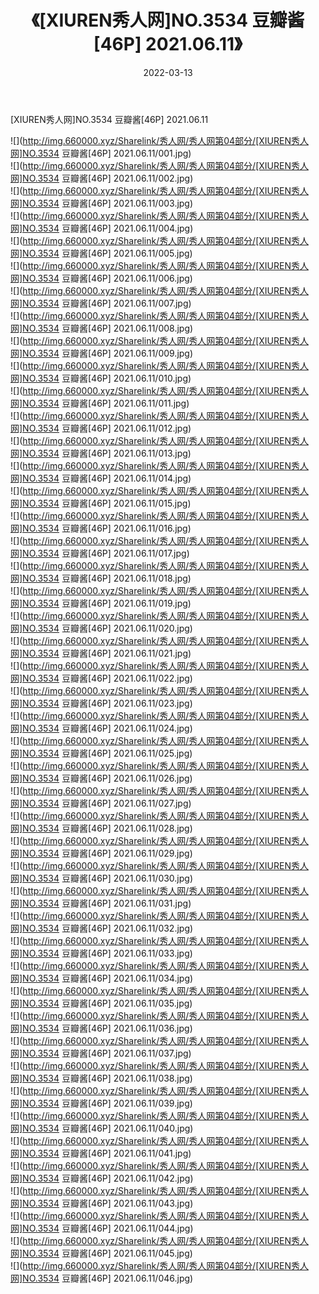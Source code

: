 ﻿---
layout: post
title:  《[XIUREN秀人网]NO.3534 豆瓣酱[46P] 2021.06.11》
date:   2022-03-13
img: http://img.660000.xyz/Sharelink/秀人网/秀人网第04部分/[XIUREN秀人网]NO.3534 豆瓣酱[46P] 2021.06.11/000.jpg
categories: [美女, 清纯, 唯美]
---

[XIUREN秀人网]NO.3534 豆瓣酱[46P] 2021.06.11

 ![](http://img.660000.xyz/Sharelink/秀人网/秀人网第04部分/[XIUREN秀人网]NO.3534 豆瓣酱[46P] 2021.06.11/001.jpg) <br>![](http://img.660000.xyz/Sharelink/秀人网/秀人网第04部分/[XIUREN秀人网]NO.3534 豆瓣酱[46P] 2021.06.11/002.jpg) <br>![](http://img.660000.xyz/Sharelink/秀人网/秀人网第04部分/[XIUREN秀人网]NO.3534 豆瓣酱[46P] 2021.06.11/003.jpg) <br>![](http://img.660000.xyz/Sharelink/秀人网/秀人网第04部分/[XIUREN秀人网]NO.3534 豆瓣酱[46P] 2021.06.11/004.jpg) <br>![](http://img.660000.xyz/Sharelink/秀人网/秀人网第04部分/[XIUREN秀人网]NO.3534 豆瓣酱[46P] 2021.06.11/005.jpg) <br>![](http://img.660000.xyz/Sharelink/秀人网/秀人网第04部分/[XIUREN秀人网]NO.3534 豆瓣酱[46P] 2021.06.11/006.jpg) <br>![](http://img.660000.xyz/Sharelink/秀人网/秀人网第04部分/[XIUREN秀人网]NO.3534 豆瓣酱[46P] 2021.06.11/007.jpg) <br>![](http://img.660000.xyz/Sharelink/秀人网/秀人网第04部分/[XIUREN秀人网]NO.3534 豆瓣酱[46P] 2021.06.11/008.jpg) <br>![](http://img.660000.xyz/Sharelink/秀人网/秀人网第04部分/[XIUREN秀人网]NO.3534 豆瓣酱[46P] 2021.06.11/009.jpg) <br>![](http://img.660000.xyz/Sharelink/秀人网/秀人网第04部分/[XIUREN秀人网]NO.3534 豆瓣酱[46P] 2021.06.11/010.jpg) <br>![](http://img.660000.xyz/Sharelink/秀人网/秀人网第04部分/[XIUREN秀人网]NO.3534 豆瓣酱[46P] 2021.06.11/011.jpg) <br>![](http://img.660000.xyz/Sharelink/秀人网/秀人网第04部分/[XIUREN秀人网]NO.3534 豆瓣酱[46P] 2021.06.11/012.jpg) <br>![](http://img.660000.xyz/Sharelink/秀人网/秀人网第04部分/[XIUREN秀人网]NO.3534 豆瓣酱[46P] 2021.06.11/013.jpg) <br>![](http://img.660000.xyz/Sharelink/秀人网/秀人网第04部分/[XIUREN秀人网]NO.3534 豆瓣酱[46P] 2021.06.11/014.jpg) <br>![](http://img.660000.xyz/Sharelink/秀人网/秀人网第04部分/[XIUREN秀人网]NO.3534 豆瓣酱[46P] 2021.06.11/015.jpg) <br>![](http://img.660000.xyz/Sharelink/秀人网/秀人网第04部分/[XIUREN秀人网]NO.3534 豆瓣酱[46P] 2021.06.11/016.jpg) <br>![](http://img.660000.xyz/Sharelink/秀人网/秀人网第04部分/[XIUREN秀人网]NO.3534 豆瓣酱[46P] 2021.06.11/017.jpg) <br>![](http://img.660000.xyz/Sharelink/秀人网/秀人网第04部分/[XIUREN秀人网]NO.3534 豆瓣酱[46P] 2021.06.11/018.jpg) <br>![](http://img.660000.xyz/Sharelink/秀人网/秀人网第04部分/[XIUREN秀人网]NO.3534 豆瓣酱[46P] 2021.06.11/019.jpg) <br>![](http://img.660000.xyz/Sharelink/秀人网/秀人网第04部分/[XIUREN秀人网]NO.3534 豆瓣酱[46P] 2021.06.11/020.jpg) <br>![](http://img.660000.xyz/Sharelink/秀人网/秀人网第04部分/[XIUREN秀人网]NO.3534 豆瓣酱[46P] 2021.06.11/021.jpg) <br>![](http://img.660000.xyz/Sharelink/秀人网/秀人网第04部分/[XIUREN秀人网]NO.3534 豆瓣酱[46P] 2021.06.11/022.jpg) <br>![](http://img.660000.xyz/Sharelink/秀人网/秀人网第04部分/[XIUREN秀人网]NO.3534 豆瓣酱[46P] 2021.06.11/023.jpg) <br>![](http://img.660000.xyz/Sharelink/秀人网/秀人网第04部分/[XIUREN秀人网]NO.3534 豆瓣酱[46P] 2021.06.11/024.jpg) <br>![](http://img.660000.xyz/Sharelink/秀人网/秀人网第04部分/[XIUREN秀人网]NO.3534 豆瓣酱[46P] 2021.06.11/025.jpg) <br>![](http://img.660000.xyz/Sharelink/秀人网/秀人网第04部分/[XIUREN秀人网]NO.3534 豆瓣酱[46P] 2021.06.11/026.jpg) <br>![](http://img.660000.xyz/Sharelink/秀人网/秀人网第04部分/[XIUREN秀人网]NO.3534 豆瓣酱[46P] 2021.06.11/027.jpg) <br>![](http://img.660000.xyz/Sharelink/秀人网/秀人网第04部分/[XIUREN秀人网]NO.3534 豆瓣酱[46P] 2021.06.11/028.jpg) <br>![](http://img.660000.xyz/Sharelink/秀人网/秀人网第04部分/[XIUREN秀人网]NO.3534 豆瓣酱[46P] 2021.06.11/029.jpg) <br>![](http://img.660000.xyz/Sharelink/秀人网/秀人网第04部分/[XIUREN秀人网]NO.3534 豆瓣酱[46P] 2021.06.11/030.jpg) <br>![](http://img.660000.xyz/Sharelink/秀人网/秀人网第04部分/[XIUREN秀人网]NO.3534 豆瓣酱[46P] 2021.06.11/031.jpg) <br>![](http://img.660000.xyz/Sharelink/秀人网/秀人网第04部分/[XIUREN秀人网]NO.3534 豆瓣酱[46P] 2021.06.11/032.jpg) <br>![](http://img.660000.xyz/Sharelink/秀人网/秀人网第04部分/[XIUREN秀人网]NO.3534 豆瓣酱[46P] 2021.06.11/033.jpg) <br>![](http://img.660000.xyz/Sharelink/秀人网/秀人网第04部分/[XIUREN秀人网]NO.3534 豆瓣酱[46P] 2021.06.11/034.jpg) <br>![](http://img.660000.xyz/Sharelink/秀人网/秀人网第04部分/[XIUREN秀人网]NO.3534 豆瓣酱[46P] 2021.06.11/035.jpg) <br>![](http://img.660000.xyz/Sharelink/秀人网/秀人网第04部分/[XIUREN秀人网]NO.3534 豆瓣酱[46P] 2021.06.11/036.jpg) <br>![](http://img.660000.xyz/Sharelink/秀人网/秀人网第04部分/[XIUREN秀人网]NO.3534 豆瓣酱[46P] 2021.06.11/037.jpg) <br>![](http://img.660000.xyz/Sharelink/秀人网/秀人网第04部分/[XIUREN秀人网]NO.3534 豆瓣酱[46P] 2021.06.11/038.jpg) <br>![](http://img.660000.xyz/Sharelink/秀人网/秀人网第04部分/[XIUREN秀人网]NO.3534 豆瓣酱[46P] 2021.06.11/039.jpg) <br>![](http://img.660000.xyz/Sharelink/秀人网/秀人网第04部分/[XIUREN秀人网]NO.3534 豆瓣酱[46P] 2021.06.11/040.jpg) <br>![](http://img.660000.xyz/Sharelink/秀人网/秀人网第04部分/[XIUREN秀人网]NO.3534 豆瓣酱[46P] 2021.06.11/041.jpg) <br>![](http://img.660000.xyz/Sharelink/秀人网/秀人网第04部分/[XIUREN秀人网]NO.3534 豆瓣酱[46P] 2021.06.11/042.jpg) <br>![](http://img.660000.xyz/Sharelink/秀人网/秀人网第04部分/[XIUREN秀人网]NO.3534 豆瓣酱[46P] 2021.06.11/043.jpg) <br>![](http://img.660000.xyz/Sharelink/秀人网/秀人网第04部分/[XIUREN秀人网]NO.3534 豆瓣酱[46P] 2021.06.11/044.jpg) <br>![](http://img.660000.xyz/Sharelink/秀人网/秀人网第04部分/[XIUREN秀人网]NO.3534 豆瓣酱[46P] 2021.06.11/045.jpg) <br>![](http://img.660000.xyz/Sharelink/秀人网/秀人网第04部分/[XIUREN秀人网]NO.3534 豆瓣酱[46P] 2021.06.11/046.jpg) <br>